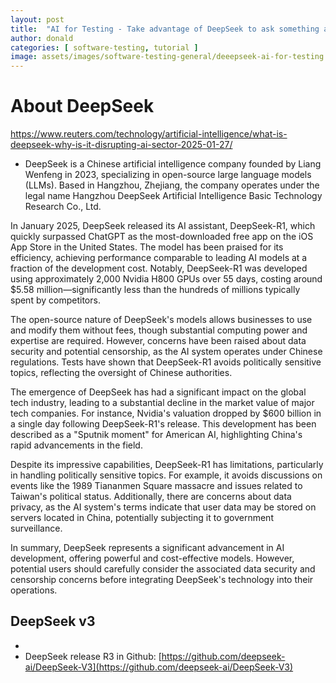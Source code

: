 ```yaml
---
layout: post
title:  "AI for Testing - Take advantage of DeepSeek to ask something about Testing"
author: donald
categories: [ software-testing, tutorial ]
image: assets/images/software-testing-general/deeepseek-ai-for-testing.png
---
```


# About DeepSeek
https://www.reuters.com/technology/artificial-intelligence/what-is-deepseek-why-is-it-disrupting-ai-sector-2025-01-27/
- DeepSeek is a Chinese artificial intelligence company founded by Liang Wenfeng in 2023, specializing in open-source large language models (LLMs). Based in Hangzhou, Zhejiang, the company operates under the legal name Hangzhou DeepSeek Artificial Intelligence Basic Technology Research Co., Ltd.

In January 2025, DeepSeek released its AI assistant, DeepSeek-R1, which quickly surpassed ChatGPT as the most-downloaded free app on the iOS App Store in the United States. The model has been praised for its efficiency, achieving performance comparable to leading AI models at a fraction of the development cost. Notably, DeepSeek-R1 was developed using approximately 2,000 Nvidia H800 GPUs over 55 days, costing around $5.58 million—significantly less than the hundreds of millions typically spent by competitors.

The open-source nature of DeepSeek's models allows businesses to use and modify them without fees, though substantial computing power and expertise are required. However, concerns have been raised about data security and potential censorship, as the AI system operates under Chinese regulations. Tests have shown that DeepSeek-R1 avoids politically sensitive topics, reflecting the oversight of Chinese authorities.

The emergence of DeepSeek has had a significant impact on the global tech industry, leading to a substantial decline in the market value of major tech companies. For instance, Nvidia's valuation dropped by $600 billion in a single day following DeepSeek-R1's release. This development has been described as a "Sputnik moment" for American AI, highlighting China's rapid advancements in the field.

Despite its impressive capabilities, DeepSeek-R1 has limitations, particularly in handling politically sensitive topics. For example, it avoids discussions on events like the 1989 Tiananmen Square massacre and issues related to Taiwan's political status. Additionally, there are concerns about data privacy, as the AI system's terms indicate that user data may be stored on servers located in China, potentially subjecting it to government surveillance.

In summary, DeepSeek represents a significant advancement in AI development, offering powerful and cost-effective models. However, potential users should carefully consider the associated data security and censorship concerns before integrating DeepSeek's technology into their operations.
## DeepSeek v3
- 
- DeepSeek release R3 in Github: [https://github.com/deepseek-ai/DeepSeek-V3](https://github.com/deepseek-ai/DeepSeek-V3)